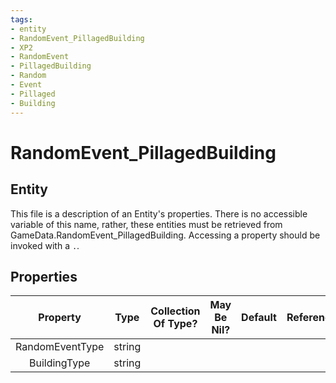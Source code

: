 ```yaml
---
tags:
- entity
- RandomEvent_PillagedBuilding
- XP2
- RandomEvent
- PillagedBuilding
- Random
- Event
- Pillaged
- Building
---
```

# RandomEvent_PillagedBuilding
## Entity
This file is a description of an Entity's properties. There is no accessible variable of this name, rather, these entities must be retrieved from GameData.RandomEvent_PillagedBuilding. Accessing a property should be invoked with a `.`.
## Properties
|	Property	|	Type	|	Collection Of Type?	|	May Be Nil?	|	Default	|	References	|	Key	|	Notes	|
|	:-:	|	:-:	|	:-:	|	:-:	|	:-:	|	:-:	|	:-:	|	-:	|
|	RandomEventType	|	string	|		|		|		|		|		|	|
|	BuildingType	|	string	|		|		|		|		|		|	|
